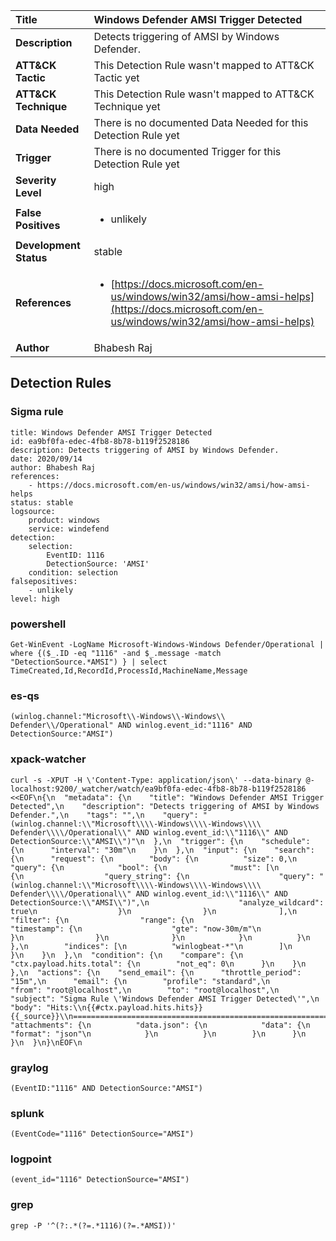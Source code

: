 | Title                    | Windows Defender AMSI Trigger Detected       |
|:-------------------------|:------------------|
| **Description**          | Detects triggering of AMSI by Windows Defender. |
| **ATT&amp;CK Tactic**    |   This Detection Rule wasn't mapped to ATT&amp;CK Tactic yet  |
| **ATT&amp;CK Technique** |  This Detection Rule wasn't mapped to ATT&amp;CK Technique yet  |
| **Data Needed**          |  There is no documented Data Needed for this Detection Rule yet  |
| **Trigger**              |  There is no documented Trigger for this Detection Rule yet  |
| **Severity Level**       | high |
| **False Positives**      | <ul><li>unlikely</li></ul>  |
| **Development Status**   | stable |
| **References**           | <ul><li>[https://docs.microsoft.com/en-us/windows/win32/amsi/how-amsi-helps](https://docs.microsoft.com/en-us/windows/win32/amsi/how-amsi-helps)</li></ul>  |
| **Author**               | Bhabesh Raj |


## Detection Rules

### Sigma rule

```
title: Windows Defender AMSI Trigger Detected
id: ea9bf0fa-edec-4fb8-8b78-b119f2528186
description: Detects triggering of AMSI by Windows Defender.
date: 2020/09/14
author: Bhabesh Raj
references:
    - https://docs.microsoft.com/en-us/windows/win32/amsi/how-amsi-helps
status: stable
logsource:
    product: windows
    service: windefend
detection:
    selection:
        EventID: 1116
        DetectionSource: 'AMSI'
    condition: selection
falsepositives:
    - unlikely
level: high
```





### powershell
    
```
Get-WinEvent -LogName Microsoft-Windows-Windows Defender/Operational | where {($_.ID -eq "1116" -and $_.message -match "DetectionSource.*AMSI") } | select TimeCreated,Id,RecordId,ProcessId,MachineName,Message
```


### es-qs
    
```
(winlog.channel:"Microsoft\\-Windows\\-Windows\\ Defender\\/Operational" AND winlog.event_id:"1116" AND DetectionSource:"AMSI")
```


### xpack-watcher
    
```
curl -s -XPUT -H \'Content-Type: application/json\' --data-binary @- localhost:9200/_watcher/watch/ea9bf0fa-edec-4fb8-8b78-b119f2528186 <<EOF\n{\n  "metadata": {\n    "title": "Windows Defender AMSI Trigger Detected",\n    "description": "Detects triggering of AMSI by Windows Defender.",\n    "tags": "",\n    "query": "(winlog.channel:\\"Microsoft\\\\-Windows\\\\-Windows\\\\ Defender\\\\/Operational\\" AND winlog.event_id:\\"1116\\" AND DetectionSource:\\"AMSI\\")"\n  },\n  "trigger": {\n    "schedule": {\n      "interval": "30m"\n    }\n  },\n  "input": {\n    "search": {\n      "request": {\n        "body": {\n          "size": 0,\n          "query": {\n            "bool": {\n              "must": [\n                {\n                  "query_string": {\n                    "query": "(winlog.channel:\\"Microsoft\\\\-Windows\\\\-Windows\\\\ Defender\\\\/Operational\\" AND winlog.event_id:\\"1116\\" AND DetectionSource:\\"AMSI\\")",\n                    "analyze_wildcard": true\n                  }\n                }\n              ],\n              "filter": {\n                "range": {\n                  "timestamp": {\n                    "gte": "now-30m/m"\n                  }\n                }\n              }\n            }\n          }\n        },\n        "indices": [\n          "winlogbeat-*"\n        ]\n      }\n    }\n  },\n  "condition": {\n    "compare": {\n      "ctx.payload.hits.total": {\n        "not_eq": 0\n      }\n    }\n  },\n  "actions": {\n    "send_email": {\n      "throttle_period": "15m",\n      "email": {\n        "profile": "standard",\n        "from": "root@localhost",\n        "to": "root@localhost",\n        "subject": "Sigma Rule \'Windows Defender AMSI Trigger Detected\'",\n        "body": "Hits:\\n{{#ctx.payload.hits.hits}}{{_source}}\\n================================================================================\\n{{/ctx.payload.hits.hits}}",\n        "attachments": {\n          "data.json": {\n            "data": {\n              "format": "json"\n            }\n          }\n        }\n      }\n    }\n  }\n}\nEOF\n
```


### graylog
    
```
(EventID:"1116" AND DetectionSource:"AMSI")
```


### splunk
    
```
(EventCode="1116" DetectionSource="AMSI")
```


### logpoint
    
```
(event_id="1116" DetectionSource="AMSI")
```


### grep
    
```
grep -P '^(?:.*(?=.*1116)(?=.*AMSI))'
```



